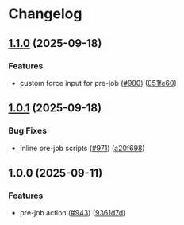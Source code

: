 # Changelog

## [1.1.0](https://github.com/immich-app/devtools/compare/pre-job-action-v1.0.1...pre-job-action-v1.1.0) (2025-09-18)


### Features

* custom force input for pre-job ([#980](https://github.com/immich-app/devtools/issues/980)) ([051fe60](https://github.com/immich-app/devtools/commit/051fe6080af3f08edd10000578d2c48aabb1a220))

## [1.0.1](https://github.com/immich-app/devtools/compare/pre-job-action-v1.0.0...pre-job-action-v1.0.1) (2025-09-18)


### Bug Fixes

* inline pre-job scripts ([#971](https://github.com/immich-app/devtools/issues/971)) ([a20f698](https://github.com/immich-app/devtools/commit/a20f698503bb9e0bc5ae036c840dffdf2b7b615f))

## 1.0.0 (2025-09-11)


### Features

* pre-job action ([#943](https://github.com/immich-app/devtools/issues/943)) ([9361d7d](https://github.com/immich-app/devtools/commit/9361d7d759477da1aa6abc48ec553669f1a01b05))
